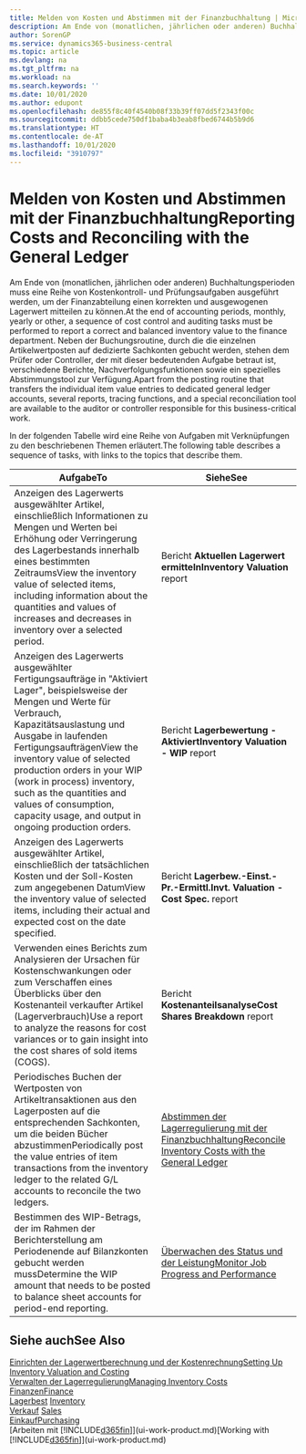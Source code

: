 ```yaml
---
title: Melden von Kosten und Abstimmen mit der Finanzbuchhaltung | Microsoft Docs
description: Am Ende von (monatlichen, jährlichen oder anderen) Buchhaltungsperioden muss eine Reihe von Kostenkontroll- und Prüfungsaufgaben ausgeführt werden, um der Finanzabteilung einen korrekten und ausgewogenen Lagerwert mitteilen zu können. Neben der Buchungsroutine, durch die die einzelnen Artikelwertposten auf dedizierte Sachkonten gebucht werden, stehen dem Prüfer oder Controller, der mit dieser bedeutenden Aufgabe betraut ist, verschiedene Berichte, Nachverfolgungsfunktionen sowie ein spezielles Abstimmungstool zur Verfügung.
author: SorenGP
ms.service: dynamics365-business-central
ms.topic: article
ms.devlang: na
ms.tgt_pltfrm: na
ms.workload: na
ms.search.keywords: ''
ms.date: 10/01/2020
ms.author: edupont
ms.openlocfilehash: de855f8c40f4540b08f33b39ff07dd5f2343f00c
ms.sourcegitcommit: ddbb5cede750df1baba4b3eab8fbed6744b5b9d6
ms.translationtype: HT
ms.contentlocale: de-AT
ms.lasthandoff: 10/01/2020
ms.locfileid: "3910797"
---
```

# <a name="reporting-costs-and-reconciling-with-the-general-ledger"></a><span data-ttu-id="21be0-104">Melden von Kosten und Abstimmen mit der Finanzbuchhaltung</span><span class="sxs-lookup"><span data-stu-id="21be0-104">Reporting Costs and Reconciling with the General Ledger</span></span>
<span data-ttu-id="21be0-105">Am Ende von (monatlichen, jährlichen oder anderen) Buchhaltungsperioden muss eine Reihe von Kostenkontroll- und Prüfungsaufgaben ausgeführt werden, um der Finanzabteilung einen korrekten und ausgewogenen Lagerwert mitteilen zu können.</span><span class="sxs-lookup"><span data-stu-id="21be0-105">At the end of accounting periods, monthly, yearly or other, a sequence of cost control and auditing tasks must be performed to report a correct and balanced inventory value to the finance department.</span></span> <span data-ttu-id="21be0-106">Neben der Buchungsroutine, durch die die einzelnen Artikelwertposten auf dedizierte Sachkonten gebucht werden, stehen dem Prüfer oder Controller, der mit dieser bedeutenden Aufgabe betraut ist, verschiedene Berichte, Nachverfolgungsfunktionen sowie ein spezielles Abstimmungstool zur Verfügung.</span><span class="sxs-lookup"><span data-stu-id="21be0-106">Apart from the posting routine that transfers the individual item value entries to dedicated general ledger accounts, several reports, tracing functions, and a special reconciliation tool are available to the auditor or controller responsible for this business-critical work.</span></span>  

 <span data-ttu-id="21be0-107">In der folgenden Tabelle wird eine Reihe von Aufgaben mit Verknüpfungen zu den beschriebenen Themen erläutert.</span><span class="sxs-lookup"><span data-stu-id="21be0-107">The following table describes a sequence of tasks, with links to the topics that describe them.</span></span>   

|<span data-ttu-id="21be0-108">**Aufgabe**</span><span class="sxs-lookup"><span data-stu-id="21be0-108">**To**</span></span>|<span data-ttu-id="21be0-109">**Siehe**</span><span class="sxs-lookup"><span data-stu-id="21be0-109">**See**</span></span>|  
|------------|-------------|  
|<span data-ttu-id="21be0-110">Anzeigen des Lagerwerts ausgewählter Artikel, einschließlich Informationen zu Mengen und Werten bei Erhöhung oder Verringerung des Lagerbestands innerhalb eines bestimmten Zeitraums</span><span class="sxs-lookup"><span data-stu-id="21be0-110">View the inventory value of selected items, including information about the quantities and values of increases and decreases in inventory over a selected period.</span></span>|<span data-ttu-id="21be0-111">Bericht **Aktuellen Lagerwert ermitteln**</span><span class="sxs-lookup"><span data-stu-id="21be0-111">**Inventory Valuation** report</span></span>|  
|<span data-ttu-id="21be0-112">Anzeigen des Lagerwerts ausgewählter Fertigungsaufträge in "Aktiviert Lager", beispielsweise der Mengen und Werte für Verbrauch, Kapazitätsauslastung und Ausgabe in laufenden Fertigungsaufträgen</span><span class="sxs-lookup"><span data-stu-id="21be0-112">View the inventory value of selected production orders in your WIP (work in process) inventory, such as the quantities and values of consumption, capacity usage, and output in ongoing production orders.</span></span>|<span data-ttu-id="21be0-113">Bericht **Lagerbewertung - Aktiviert**</span><span class="sxs-lookup"><span data-stu-id="21be0-113">**Inventory Valuation - WIP** report</span></span>|  
|<span data-ttu-id="21be0-114">Anzeigen des Lagerwerts ausgewählter Artikel, einschließlich der tatsächlichen Kosten und der Soll-Kosten zum angegebenen Datum</span><span class="sxs-lookup"><span data-stu-id="21be0-114">View the inventory value of selected items, including their actual and expected cost on the date specified.</span></span>|<span data-ttu-id="21be0-115">Bericht **Lagerbew.-Einst.-Pr.-Ermittl.**</span><span class="sxs-lookup"><span data-stu-id="21be0-115">**Invt. Valuation - Cost Spec.** report</span></span>|  
|<span data-ttu-id="21be0-116">Verwenden eines Berichts zum Analysieren der Ursachen für Kostenschwankungen oder zum Verschaffen eines Überblicks über den Kostenanteil verkaufter Artikel (Lagerverbrauch)</span><span class="sxs-lookup"><span data-stu-id="21be0-116">Use a report to analyze the reasons for cost variances or to gain insight into the cost shares of sold items (COGS).</span></span>|<span data-ttu-id="21be0-117">Bericht **Kostenanteilsanalyse**</span><span class="sxs-lookup"><span data-stu-id="21be0-117">**Cost Shares Breakdown** report</span></span>|  
|<span data-ttu-id="21be0-118">Periodisches Buchen der Wertposten von Artikeltransaktionen aus den Lagerposten auf die entsprechenden Sachkonten, um die beiden Bücher abzustimmen</span><span class="sxs-lookup"><span data-stu-id="21be0-118">Periodically post the value entries of item transactions from the inventory ledger to the related G/L accounts to reconcile the two ledgers.</span></span>|[<span data-ttu-id="21be0-119">Abstimmen der Lagerregulierung mit der Finanzbuchhaltung</span><span class="sxs-lookup"><span data-stu-id="21be0-119">Reconcile Inventory Costs with the General Ledger</span></span>](finance-how-to-post-inventory-costs-to-the-general-ledger.md)|  
|<span data-ttu-id="21be0-120">Bestimmen des WIP-Betrags, der im Rahmen der Berichterstellung am Periodenende auf Bilanzkonten gebucht werden muss</span><span class="sxs-lookup"><span data-stu-id="21be0-120">Determine the WIP amount that needs to be posted to balance sheet accounts for period-end reporting.</span></span>|[<span data-ttu-id="21be0-121">Überwachen des Status und der Leistung</span><span class="sxs-lookup"><span data-stu-id="21be0-121">Monitor Job Progress and Performance</span></span>](projects-how-monitor-progress-performance.md)|

## <a name="see-also"></a><span data-ttu-id="21be0-122">Siehe auch</span><span class="sxs-lookup"><span data-stu-id="21be0-122">See Also</span></span>  
[<span data-ttu-id="21be0-123">Einrichten der Lagerwertberechnung und der Kostenrechnung</span><span class="sxs-lookup"><span data-stu-id="21be0-123">Setting Up Inventory Valuation and Costing</span></span>](finance-set-up-inventory-valuation-and-costing.md)  
[<span data-ttu-id="21be0-124">Verwalten der Lagerregulierung</span><span class="sxs-lookup"><span data-stu-id="21be0-124">Managing Inventory Costs</span></span>](finance-manage-inventory-costs.md)  
[<span data-ttu-id="21be0-125">Finanzen</span><span class="sxs-lookup"><span data-stu-id="21be0-125">Finance</span></span>](finance.md)  
<span data-ttu-id="21be0-126">[Lagerbest](inventory-manage-inventory.md) </span><span class="sxs-lookup"><span data-stu-id="21be0-126">[Inventory](inventory-manage-inventory.md) </span></span>  
<span data-ttu-id="21be0-127">[Verkauf](sales-manage-sales.md) </span><span class="sxs-lookup"><span data-stu-id="21be0-127">[Sales](sales-manage-sales.md) </span></span>  
[<span data-ttu-id="21be0-128">Einkauf</span><span class="sxs-lookup"><span data-stu-id="21be0-128">Purchasing</span></span>](purchasing-manage-purchasing.md)  
<span data-ttu-id="21be0-129">[Arbeiten mit [!INCLUDE[d365fin](includes/d365fin_md.md)]](ui-work-product.md)</span><span class="sxs-lookup"><span data-stu-id="21be0-129">[Working with [!INCLUDE[d365fin](includes/d365fin_md.md)]](ui-work-product.md)</span></span>
